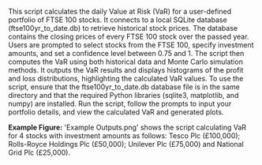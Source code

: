 This script calculates the daily Value at Risk (VaR) for a user-defined portfolio of FTSE 100 stocks. It connects to a local SQLite database (ftse100yr_to_date.db) to retrieve historical stock prices. The database contains the closing prices of every FTSE 100 stock over the passed year. Users are prompted to select stocks from the FTSE 100, specify investment amounts, and set a confidence level between 0.75 and 1. The script then computes the VaR using both historical data and Monte Carlo simulation methods. It outputs the VaR results and displays histograms of the profit and loss distributions, highlighting the calculated VaR values. To use the script, ensure that the ftse100yr_to_date.db database file is in the same directory and that the required Python libraries (sqlite3, matplotlib, and numpy) are installed. Run the script, follow the prompts to input your portfolio details, and view the calculated VaR and generated plots.

**Example Figure:** 'Example Outputs.png' shows the script calculating VaR for 4 stocks with investment amounts as follows: Tesco Plc (£100,000); Rolls-Royce Holdings Plc (£50,000); Unilever Plc (£75,000) and National Grid Plc (£25,000). 
